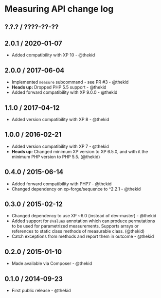 Measuring API change log
========================

## ?.?.? / ????-??-??

## 2.0.1 / 2020-01-07

* Added compatibility with XP 10 - @thekid

## 2.0.0 / 2017-06-04

* Implemented `measure` subcommand - see PR #3 - @thekid
* **Heads up:** Dropped PHP 5.5 support - @thekid
* Added forward compatibility with XP 9.0.0 - @thekid

## 1.1.0 / 2017-04-12

* Added version compatibility with XP 8 - @thekid

## 1.0.0 / 2016-02-21

* Added version compatibility with XP 7 - @thekid
* **Heads up**: Changed minimum XP version to XP 6.5.0, and with it the
  minimum PHP version to PHP 5.5.
  (@thekid)

## 0.4.0 / 2015-06-14

* Added forward compatibility with PHP7 - @thekid
* Changed dependency on xp-forge/sequence to ^2.2.1 - @thekid

## 0.3.0 / 2015-02-12

* Changed dependency to use XP ~6.0 (instead of dev-master) - @thekid
* Added support for `@values` annotation which can produce permutations
  to be used for parametrized measurements. Supports arrays or references
  to static class methods of measurable class.
  (@thekid)
* Catch exceptions from methods and report them in outcome - @thekid

## 0.2.0 / 2015-01-10

* Made available via Composer - @thekid

## 0.1.0 / 2014-09-23

* First public release - @thekid
